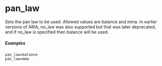 ---
---
# pan_law

Sets the pan law to be used. Allowed values are balance and mma. In earlier
versions of ARIA, no_law was also supported but that was later deprecated, and
if no_law is specified then balance will be used.

##### Examples

```
pan_law=balance
pan_law=mma
```
